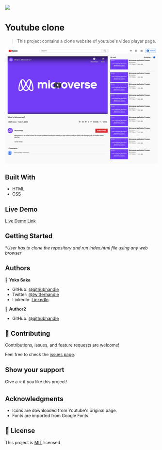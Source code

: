 ![](https://img.shields.io/badge/Microverse-blueviolet)

# Youtube clone

> This project contains a clone website of youtube's video player page.

![screenshot](./Project_Screenshot.png)


## Built With

- HTML
- CSS

## Live Demo

[Live Demo Link](https://smcommits.github.io/)


## Getting Started

**User has to clone the repository and run index.html file using any web browser*


## Authors

👤 **Yoko Saka**

- GitHub: [@githubhandle](https://github.com/githubhandle)
- Twitter: [@twitterhandle](https://twitter.com/twitterhandle)
- LinkedIn: [LinkedIn](https://linkedin.com/linkedinhandle)

👤 **Author2**

- GitHub: [@githubhandle](https://github.com/smcommits)


## 🤝 Contributing

Contributions, issues, and feature requests are welcome!

Feel free to check the [issues page](issues/).

## Show your support

Give a ⭐️ if you like this project!

## Acknowledgments

- Icons are downloaded from Youtube's original page.
- Fonts are imported from Google Fonts.


## 📝 License

This project is [MIT](lic.url) licensed.
